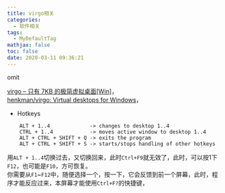 ```yaml
---
title: virgo相关
categories:
  - 软件相关
tags:
  - MyDefaultTag
mathjax: false
toc: false
date: 2020-03-11 09:36:21
---
```

omit
<!--more-->

[virgo – 只有 7KB 的极简虚拟桌面[Win]](https://www.appinn.com/virgo-virtual-desktop-for-windows/)，  
[henkman/virgo: Virtual desktops for Windows](https://github.com/henkman/virgo)，  

* Hotkeys
```
    ALT + 1..4             -> changes to desktop 1..4
    CTRL + 1..4            -> moves active window to desktop 1..4
    ALT + CTRL + SHIFT + Q -> exits the program
    ALT + CTRL + SHIFT + S -> starts/stops handling of other hotkeys
```
用`ALT + 1..4`切换过去，又切换回来，此时`Ctrl+F9`就无效了，此时，可以按1下`F12`，也可能是`F10`，方可恢复。  
你需要从`F1`~`F12`中，随便选择一个，按一下，它会反馈到前一个屏幕，此时，程序才能反应过来，本屏幕才能使用`Ctrl+F?`的快捷键，  
